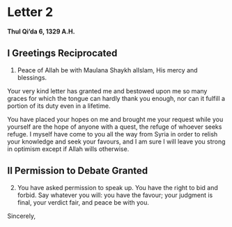 Letter 2
========

**Thul Qi’da 6, 1329 A.H.**

I Greetings Reciprocated
------------------------

1) Peace of Allah be with Maulana Shaykh al­Islam, His mercy and
blessings.

Your very kind letter has granted me and bestowed upon me so many graces
for which the tongue can hardly thank you enough, nor can it fulfill a
portion of its duty even in a lifetime.

You have placed your hopes on me and brought me your request while you
yourself are the hope of anyone with a quest, the refuge of whoever
seeks refuge. I myself have come to you all the way from Syria in order
to relish your knowledge and seek your favours, and I am sure I will
leave you strong in optimism except if Allah wills otherwise.

II Permission to Debate Granted
-------------------------------

2) You have asked permission to speak up. You have the right to bid and
forbid. Say whatever you will: you have the favour; your judgment is
final, your verdict fair, and peace be with you.

Sincerely,


